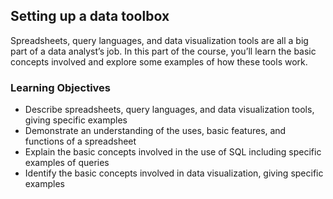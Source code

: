 ## Setting up a data toolbox

Spreadsheets, query languages, and data visualization tools are all a big part of a data analyst’s job. In this part of the course, you’ll learn the basic concepts involved and explore some examples of how these tools work.

### Learning Objectives

* Describe spreadsheets, query languages, and data visualization tools, giving specific examples
* Demonstrate an understanding of the uses, basic features, and functions of a spreadsheet
* Explain the basic concepts involved in the use of SQL including specific examples of queries
* Identify the basic concepts involved in data visualization, giving specific examples